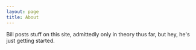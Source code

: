 ```yaml
---
layout: page
title: About
---
```


<p class="message">
Bill posts stuff on this site, admittedly only in theory thus far, but hey, he's just getting started.
</p>

